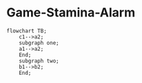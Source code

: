 # Game-Stamina-Alarm

```mermaid
flowchart TB;
    c1-->a2;
    subgraph one;
    a1-->a2;
    End;
    subgraph two;
    b1-->b2;
    End;
```
